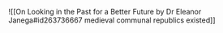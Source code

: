 ![[On Looking in the Past for a Better Future by Dr Eleanor Janega#id263736667 medieval communal republics existed]]

